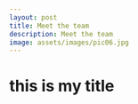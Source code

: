 ```yaml
---
layout: post
title: Meet the team
description: Meet the team
image: assets/images/pic06.jpg
---
```

# this is my title
